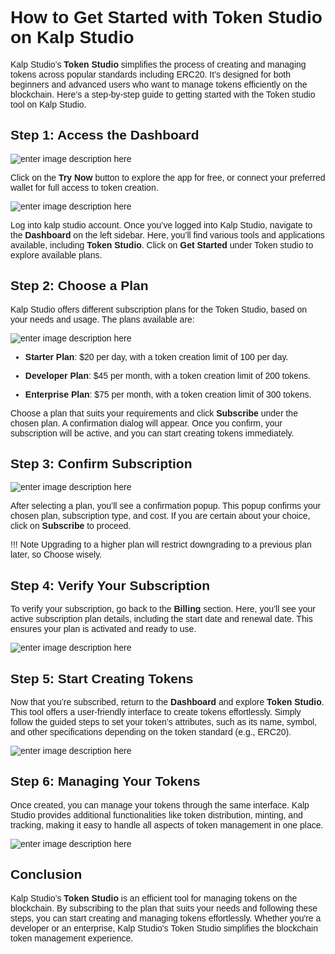 <style> body {  font-family: "Source Sans 3", sans-serif!important; }</style>
<link href="https://fonts.googleapis.com/css2?family=Source+Sans+3:ital,wght@0,200..900;1,200..900&display=swap" rel="stylesheet">    <link rel="stylesheet" href="https://fonts.googleapis.com/icon?family=Material+Icons">

# How to Get Started with Token Studio on Kalp Studio

Kalp Studio’s **Token Studio** simplifies the process of creating and managing tokens across popular standards including ERC20. It’s designed for both beginners and advanced users who want to manage tokens efficiently on the blockchain. Here’s a step-by-step guide to getting started with the Token studio tool on Kalp Studio.

## Step 1: Access the Dashboard 

![enter image description here](https://docs-images-kalp-studio.s3.ap-south-1.amazonaws.com/21.png)

Click on the **Try Now** button to explore the app for free, or connect your preferred wallet for full access to token creation.

![enter image description here](https://docs-images-kalp-studio.s3.ap-south-1.amazonaws.com/Token+creator/1.png)

Log into kalp studio account. Once you’ve logged into Kalp Studio, navigate to the **Dashboard** on the left sidebar. Here, you’ll find various tools and applications available, including **Token Studio**. Click on  **Get Started** under Token studio to explore available plans. 



## Step 2: Choose a Plan

Kalp Studio offers different subscription plans for the Token Studio, based on your needs and usage. The plans available are:

![enter image description here](https://docs-images-kalp-studio.s3.ap-south-1.amazonaws.com/Token+creator/2.png)

-  **Starter Plan**: $20 per day, with a token creation limit of 100 per day.

-  **Developer Plan**: $45 per month, with a token creation limit of 200 tokens.

-  **Enterprise Plan**: $75 per month, with a token creation limit of 300 tokens.

Choose a plan that suits your requirements and click **Subscribe** under the chosen plan. A confirmation dialog will appear. Once you confirm, your subscription will be active, and you can start creating tokens immediately.

## Step 3: Confirm Subscription

![enter image description here](https://docs-images-kalp-studio.s3.ap-south-1.amazonaws.com/Token+creator/3.png)

After selecting a plan, you’ll see a confirmation popup. This popup confirms your chosen plan, subscription type, and cost. If you are certain about your choice, click on **Subscribe** to proceed. 

!!! Note 
    Upgrading to a higher plan will restrict downgrading to a previous plan later, so Choose wisely.

## Step 4: Verify Your Subscription

To verify your subscription, go back to the **Billing** section. Here, you’ll see your active subscription plan details, including the start date and renewal date. This ensures your plan is activated and ready to use.
  
![enter image description here](https://docs-images-kalp-studio.s3.ap-south-1.amazonaws.com/Token+creator/5.png)

## Step 5: Start Creating Tokens

Now that you’re subscribed, return to the **Dashboard** and explore **Token Studio**. This tool offers a user-friendly interface to create tokens effortlessly. Simply follow the guided steps to set your token’s attributes, such as its name, symbol, and other specifications depending on the token standard (e.g., ERC20).

![enter image description here](https://docs-images-kalp-studio.s3.ap-south-1.amazonaws.com/Token+creator/6.png)

## Step 6: Managing Your Tokens

Once created, you can manage your tokens through the same interface. Kalp Studio provides additional functionalities like token distribution, minting, and tracking, making it easy to handle all aspects of token management in one place.

![enter image description here](https://docs-images-kalp-studio.s3.ap-south-1.amazonaws.com/Deployed+tokens.png)

## Conclusion

Kalp Studio’s **Token Studio** is an efficient tool for managing tokens on the blockchain. By subscribing to the plan that suits your needs and following these steps, you can start creating and managing tokens effortlessly. Whether you're a developer or an enterprise, Kalp Studio's Token Studio simplifies the blockchain token management experience.